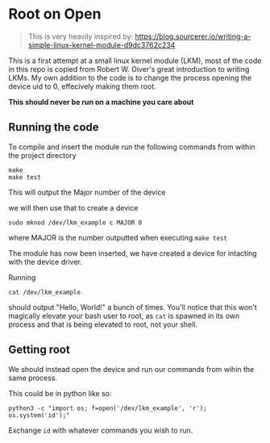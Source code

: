 # Root on Open

> This is very heavily inspired by: https://blog.sourcerer.io/writing-a-simple-linux-kernel-module-d9dc3762c234

This is a first attempt at a small linux kernel module (LKM), most of the code in this repo is copied from Robert W. Oiver's great introduction to writing LKMs. My own addition to the code is to change the process opening the device uid to 0, effecively making them root.

**This should never be run on a machine you care about** 

## Running the code 
To compile and insert the module run the following commands from within the project directory
```
make
make test
``` 

This will output the Major number of the device 

we will then use that to create a device 

``` 
sudo mknod /dev/lkm_example c MAJOR 0 
``` 
where MAJOR is the number outputted when executing `make test`

The module has now been inserted, we have created a device for intacting with the device driver.

Running 
```
cat /dev/lkm_example
```
should output "Hello, World!" a bunch of times. You'll notice that this won't magically elevate your bash user to root, as `cat` is spawned in its own process and that is being elevated to root, not your shell. 


## Getting root 

We should instead open the device and run our commands from wihin the same process. 

This could be in python like so: 

```
python3 -c "import os; f=open('/dev/lkm_example', 'r'); os.system('id');"
```

Exchange `id` with whatever commands you wish to run.
